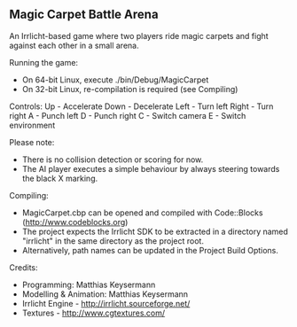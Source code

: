 Magic Carpet Battle Arena
-------------------------
An Irrlicht-based game where two players ride magic carpets and fight against each other in a small arena.



Running the game:
- On 64-bit Linux, execute ./bin/Debug/MagicCarpet
- On 32-bit Linux, re-compilation is required (see Compiling)

Controls:
Up - Accelerate
Down - Decelerate
Left - Turn left
Right - Turn right
A - Punch left
D - Punch right
C - Switch camera
E - Switch environment

Please note:
- There is no collision detection or scoring for now.
- The AI player executes a simple behaviour by always steering towards the black X marking.



Compiling:
- MagicCarpet.cbp can be opened and compiled with Code::Blocks (http://www.codeblocks.org)
- The project expects the Irrlicht SDK to be extracted in a directory named "irrlicht" in the same directory as the project root.
- Alternatively, path names can be updated in the Project Build Options.



Credits:
- Programming: Matthias Keysermann
- Modelling & Animation: Matthias Keysermann
- Irrlicht Engine - http://irrlicht.sourceforge.net/
- Textures - http://www.cgtextures.com/
